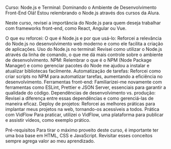 Curso: Node.js e Terminal: Dominando o Ambiente de Desenvolvimento Front-End
Olá! Estou relembrando o Node.js através dos cursos da Alura.

Neste curso, revisei a importância do Node.js para quem deseja trabalhar com frameworks front-end, como React, Angular ou Vue.

O que eu reforcei:
O que é Node.js e por que usá-lo: Reforcei a relevância do Node.js no desenvolvimento web moderno e como ele facilita a criação de aplicações.
Uso do Node.js no terminal: Revisei como utilizar o Node.js através da linha de comando, o que me dá mais controle sobre o ambiente de desenvolvimento.
NPM: Relembrar o que é o NPM (Node Package Manager) e como gerenciar pacotes do Node me ajudou a instalar e atualizar bibliotecas facilmente.
Automatização de tarefas: Reforcei como criar scripts no NPM para automatizar tarefas, aumentando a eficiência no desenvolvimento.
Ferramentas front-end: Familiarizei-me novamente com ferramentas como ESLint, Prettier e JSON Server, essenciais para garantir a qualidade do código.
Dependências de desenvolvimento vs. produção: Revisei a diferença entre essas dependências e como gerenciá-las de maneira eficaz.
Deploy de projetos: Reforcei as melhores práticas para implantar meus projetos na web, tornando-os acessíveis a todos.
Prática com VidFlow
Para praticar, utilizei o VidFlow, uma plataforma para publicar e assistir vídeos, como exemplo prático.

Pré-requisitos
Para tirar o máximo proveito deste curso, é importante ter uma boa base em HTML, CSS e JavaScript. Revisitar esses conceitos sempre agrega valor ao meu aprendizado.

